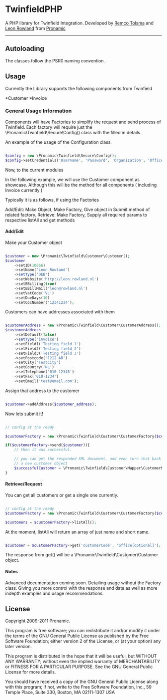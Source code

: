 # TwinfieldPHP
A PHP library for Twinfield Integration. Developed by [Remco Tolsma](http://remcotolsma.nl) and [Leon Rowland](http://leon.rowland.nl) from [Pronamic](http://pronamic.nl)

---

## Autoloading

The classes follow the PSR0 naming convention.


## Usage

Currently the Library supports the following components from Twinfield

*Customer
*Invoice

### General Usage Information
Components will have Factories to simplify the request and send process of Twinfield.
Each factory will require just the \Pronamic\Twinfield\Secure\Config() class with
the filled in details.

An example of the usage of the Configuration class.

```php

$config = new \Pronamic\Twinfield\Secure\Config();
$config->setCredentials('Username', 'Password', 'Organization', 'Office');


```

Now, to the current modules

In the following example, we will use the Customer component as showcase. Although 
this will be the method for all components ( including Invoice currently )

Typically it is as follows, if using the Factories

Add/Edit: Make Object, Make Factory, Give object in Submit method of related factory.
Retrieve: Make Factory, Supply all required params to respective listAll and get methods

#### Add/Edit

Make your Customer object

```php

$customer = new \Pronamic\Twinfield\Customer\Customer();
$customer
	->setID(10666)
	->setName('Leon Rowland')
	->setType('DEB')
	->setWebsite('http://leon.rowland.nl')
	->setEBilling(true)
	->setEBillMail('leon@rowland.nl')
	->setVatCode('VL')
	->setDueDays(10)
	->setCocNumber('12341234');

```

Customers can have addresses associated with them

```php

$customerAddress = new \Pronamic\Twinfield\Customer\CustomerAddress();
$customerAddress
	->setDefault(false)
	->setType('invoice')
	->setField1('Testing field 1')
	->setField2('Testing field 2')
	->setField3('Testing field 3')
	->setPostcode('1212 AB')
	->setCity('TestCity')
	->setCountry('NL')
	->setTelephone('010-12345')
	->setFax('010-1234')
	->setEmail('test@email.com');

```

Assign that address to the customer

```php

$customer->addAddress($customer_address);

```

Now lets submit it!

```php

// config at the ready

$customerFactory = new \Pronamic\Twinfield\Customer\CustomerFactory($config);

if($customerFactory->send($customer)){
	// then it was successful.

	// you can get the responded XML document, and even turn that back into
	// a new customer object
	$successfulCustomer = \Pronamic\Twinfield\Customer\Mapper\CustomerMapper::map($customerFactory->getResponse()->getResponseDocument()->saveXML());
}

```

#### Retrieve/Request

You can get all customers or get a single one currently.

```php

// config at the ready
$customerFactory = new \Pronamic\Twinfield\Customer\CustomerFactory($config);

$customers = $customerFactory->listAll();

```

At the moment, listAll will return an array of just name and short name.

```php

$customer = $customerFactory->get('customerCode', 'office[optional]');

```

The response from get() will be a \Pronamic\Twinfield\Customer\Customer object.


#### Notes

Advanced documentation coming soon. Detailing usage without the Factory class. Giving you more control
with the response and data as well as more indepth examples and usage recommendations.


## License

Copyright 2009-2011 Pronamic.

This program is free software; you can redistribute it and/or modify
it under the terms of the GNU General Public License as published by
the Free Software Foundation; either version 2 of the License, or
(at your option) any later version.

This program is distributed in the hope that it will be useful,
but WITHOUT ANY WARRANTY; without even the implied warranty of
MERCHANTABILITY or FITNESS FOR A PARTICULAR PURPOSE. See the
GNU General Public License for more details.

You should have received a copy of the GNU General Public License
along with this program; if not, write to the Free Software
Foundation, Inc., 59 Temple Place, Suite 330, Boston, MA 02111-1307 USA
